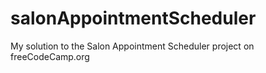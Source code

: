 # salonAppointmentScheduler
My solution to the Salon Appointment Scheduler project on freeCodeCamp.org
